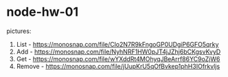 # node-hw-01

pictures:
1. List   - https://monosnap.com/file/Clo2N7R9kFngoGP0UDgiP6GFO5qrky
2. Add    - https://monosnap.com/file/NyhNRF1HW0pJT4jJZhj6bCKgsvKvyD
3. Get    - https://monosnap.com/file/wYXddRt4MOhyqJBeArrf86YC9oZjW6
4. Remove - https://monosnap.com/file/jUupKrU5qOfBvkep1phH3IOfrkvljs

